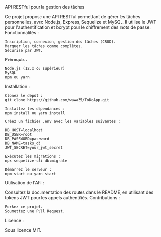 API RESTful pour la gestion des tâches

Ce projet propose une API RESTful permettant de gérer les tâches personnelles, avec Node.js, Express, Sequelize et MySQL. Il utilise le JWT pour l'authentification et bcrypt pour le chiffrement des mots de passe.
Fonctionnalités :

    Inscription, connexion, gestion des tâches (CRUD).
    Marquer les tâches comme complètes.
    Sécurisé par JWT.

Prérequis :

    Node.js (12.x ou supérieur)
    MySQL
    npm ou yarn

Installation :

    Clonez le dépôt :
    git clone https://github.com/wawa35/ToDoApp.git

    Installez les dépendances :
    npm install ou yarn install

    Créez un fichier .env avec les variables suivantes :

    DB_HOST=localhost
    DB_USER=root
    DB_PASSWORD=password
    DB_NAME=tasks_db
    JWT_SECRET=your_jwt_secret

    Exécutez les migrations :
    npx sequelize-cli db:migrate

    Démarrez le serveur :
    npm start ou yarn start

Utilisation de l'API :

Consultez la documentation des routes dans le README, en utilisant des tokens JWT pour les appels authentifiés.
Contributions :

    Forkez ce projet.
    Soumettez une Pull Request.

Licence :

Sous licence MIT.
